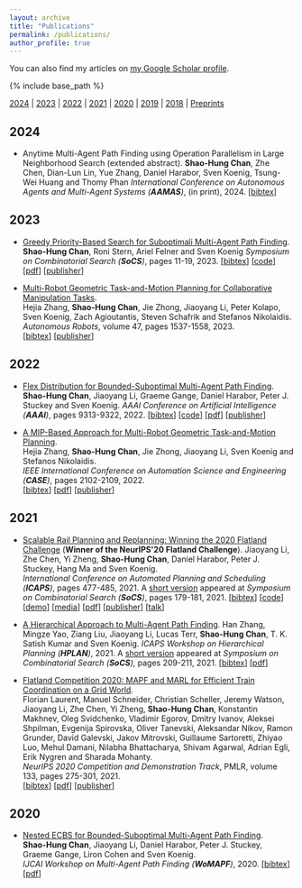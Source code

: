 ```yaml
---
layout: archive
title: "Publications"
permalink: /publications/
author_profile: true
---
```


You can also find my articles on 
<a href="https://scholar.google.com/citations?user=3INia4sAAAAJ&hl=en">my Google Scholar profile</a>.

{% include base_path %}

[2024](#year2024) | [2023](#year2023) | [2022](#year2022) | [2021](#year2021) | [2020](#year2020) | [2019](#year2019) | [2018](year2018) | [Preprints](#preprints)


## <a name="year2024"></a> 2024 
* Anytime Multi-Agent Path Finding using Operation Parallelism in Large Neighborhood Search (extended abstract).
    **Shao-Hung Chan**, Zhe Chen, Dian-Lun Lin, Yue Zhang, Daniel Harabor, Sven Koenig, Tsung-Wei Huang and Thomy Phan
    <i>International Conference on Autonomous Agents and Multi-Agent Systems (**AAMAS**)</i>, (in print), 2024.
    [<a href="javascript:void(0)" onclick="(function(target, id) { if ($('#' + id).css('display') == 'block') { $('#' + id).hide('fast'); $(target).text('bibtex') } else { $('#' + id).show('fast'); $(target).text('bibtex▲') } })(this, 'bibtex-ChanAAMAS24');">bibtex</a>]
    <div id="bibtex-ChanAAMAS24" style="display:none">
    <pre>@inproceedings{ChanAAMAS24,
      author    = {Shao-Hung Chan and Zhe Chen and Dian-Lun Lin and Yue Zhang and Daniel Harabor and Sven Koenig and Tsung-Wei Huang and Thomy Phan},
      title     = {Anytime Multi-Agent Path Finding using Operation Parallelism in Large Neighborhood Search},
      booktitle = {Extended Abstracts of the International Conference on Autonomous Agents and Multi-Agent Systems (AAMAS)},
      year      = {2024}
    }
    </pre></div>


## <a name="year2023"></a> 2023  
* [Greedy Priority-Based Search for Suboptimali Multi-Agent Path Finding](https://shchan13.github.io/publications/ChanSoCS23).
    **Shao-Hung Chan**, Roni Stern, Ariel Felner and Sven Koenig
    <i>Symposium on Combinatorial Search (**SoCS**)</i>, pages 11-19, 2023.
    [<a href="javascript:void(0)" onclick="(function(target, id) { if ($('#' + id).css('display') == 'block') { $('#' + id).hide('fast'); $(target).text('bibtex') } else { $('#' + id).show('fast'); $(target).text('bibtex▲') } })(this, 'bibtex-ZhangNeurIPS23');">bibtex</a>]
    [[code](https://github.com/shchan13/GPBS)]
    [[pdf](https://shchan13.github.io/files/ChanSoCS23.pdf)]
    [[publisher](https://ojs.aaai.org/index.php/SOCS/article/view/27278)]    
    <div id="bibtex-ZhangNeurIPS23" style="display:none">
    <pre>@inproceedings{ChanSoCS23,
      author    = {Shao-Hung Chan and Roni Stern and Ariel Felner and Sven Koenig},
      title     = {Greedy Priority-Based Search for Suboptimal Multi-Agent Path Finding},
      booktitle = {Proceedings of the Symposium on Combinatorial Search (SoCS)},
      pages     = {11--19},
      year      = {2023}
    }</pre>
    </div>

* [Multi-Robot Geometric Task-and-Motion Planning for Collaborative Manipulation Tasks](https://shchan13.github.io/publications/ZhangAR23).          
    Hejia Zhang, **Shao-Hung Chan**, Jie Zhong,  Jiaoyang Li, Peter Kolapo, Sven Koenig, Zach Agioutantis, Steven Schafrik and Stefanos Nikolaidis.            
    <i>Autonomous Robots</i>, volume 47, pages 1537-1558, 2023.               
    [<a href="javascript:void(0)" onclick="(function(target, id) { if ($('#' + id).css('display') == 'block') { $('#' + id).hide('fast'); $(target).text('bibtex') } else { $('#' + id).show('fast'); $(target).text('bibtex▲') } })(this, 'bibtex-ZhangAR23');">bibtex</a>]
    [[publisher](https://doi.org/10.1007/s10514-023-10148-y)]
    <div id="bibtex-ZhangAR23" style="display:none">
    <pre>@article{ZhangAR23,
      author    = {Hejia Zhang and Shao-Hung Chan and Jie Zhong and Jiaoyang Li and Peter Kolapo and Sven Koenig and Zach Agioutantis and Steven Schafrik and Stefanos Nikolaidis.},
      title     = {Multi-robot geometric task-and-motion planning for collaborative manipulation tasks},
      journal   = {Autonomous Robots},
      year      = {2023},
      volume    = {47},
      pages     = {1537--1558},
      doi       = {10.1007/s10514-023-10148-y},
    }</pre>
    </div>


## <a name="year2022"></a> 2022
* [Flex Distribution for Bounded-Suboptimal Multi-Agent Path Finding](https://shchan13.github.io/publications/ChanAAAI22).
    **Shao-Hung Chan**, Jiaoyang Li, Graeme Gange, Daniel Harabor, Peter J. Stuckey and Sven Koenig.
    <i>AAAI Conference on Artificial Intelligence (**AAAI**)</i>, pages 9313-9322, 2022.
    [<a href="javascript:void(0)" onclick="(function(target, id) { if ($('#' + id).css('display') == 'block') { $('#' + id).hide('fast'); $(target).text('bibtex') } else { $('#' + id).show('fast'); $(target).text('bibtex▲') } })(this, 'bibtex-ChanAAAI22');">bibtex</a>]
    [[code](https://github.com/shchan13/FEECBS)]
    [[pdf](https://shchan13.github.io/files/ChanAAAI22.pdf)]
    [[publisher](https://ojs.aaai.org/index.php/AAAI/article/view/21162)]
    <div id="bibtex-ChanAAAI22" style="display:none">
    <pre>@inproceedings{ChanAAAI22,
      author    = {Shao-Hung Chan and Jiaoyang Li and Graeme Gange and Daniel Harabor and Peter J. Stuckey and Sven Koenig},
      title     = {Flex Distribution for Bounded-Suboptimal Multi-Agent Path Finding},
      booktitle = {Proceedings of the AAAI Conference on Artificial Intelligence (AAAI)},
      pages     = {9313--9322},
      year      = {2022}
    }</pre>
    </div>

* [A MIP-Based Approach for Multi-Robot Geometric Task-and-Motion Planning](https://shchan13.github.io/publications/ZhangCASE22).        
    Hejia Zhang, **Shao-Hung Chan**, Jie Zhong, Jiaoyang Li, Sven Koenig and Stefanos Nikolaidis.       
    <i>IEEE International Conference on Automation Science and Engineering (**CASE**)</i>, pages 2102-2109, 2022.   
    [<a href="javascript:void(0)" onclick="(function(target, id) { if ($('#' + id).css('display') == 'block') { $('#' + id).hide('fast'); $(target).text('bibtex') } else { $('#' + id).show('fast'); $(target).text('bibtex▲') } })(this, 'bibtex-ZhangCASE22');">bibtex</a>]
    [[pdf](https://shchan13.github.io/files/ZhangCASE22.pdf)] 
    [[publisher](https://ieeexplore.ieee.org/document/9926661)]
    <div id="bibtex-ZhangCASE22" style="display:none">
    <pre>@inproceedings{ZhangCASE22,
      author    = {Hejia Zhang and Shao-Hung Chan and Jie Zhong and Jiaoyang Li and Sven Koenig and Stefanos Nikolaidis},
      title     = {A {MIP}-Based Approach for Multi-Robot Geometric Task-and-Motion Planning},
      booktitle = {Proceedings of the IEEE International Conference on Automation Science and Engineering (CASE)},
      pages     = {2102--2109},  
      year      = {2022}
    }</pre>
    </div>


## <a name="year2021"></a> 2021  
* [Scalable Rail Planning and Replanning: Winning the 2020 Flatland Challenge](https://shchan13.github.io/publications/LiICAPS21) (**Winner of the NeurIPS'20 Flatland Challenge**).
    Jiaoyang Li, Zhe Chen, Yi Zheng, **Shao-Hung Chan**, Daniel Harabor, Peter J. Stuckey, Hang Ma and Sven Koenig.      
    <i>International Conference on Automated Planning and Scheduling (**ICAPS**)</i>, pages 477-485, 2021.
    A [short version](https://ojs.aaai.org/index.php/SOCS/article/view/18576) appeared at <i>Symposium on Combinatorial Search (**SoCS**)</i>, pages 179-181, 2021.
    [<a href="javascript:void(0)" onclick="(function(target, id) { if ($('#' + id).css('display') == 'block') { $('#' + id).hide('fast'); $(target).text('bibtex') } else { $('#' + id).show('fast'); $(target).text('bibtex▲') } })(this, 'bibtex-LiICAPS21');">bibtex</a>]
    [[code](https://github.com/Jiaoyang-Li/Flatland)]
    [[demo](https://youtu.be/Pw4GBL1UhPA)]
    [[media](https://viterbischool.usc.edu/news/2021/03/making-the-virtual-trains-run-on-time-usc-team-world-champs-in-ai-challenge/)]
    [[pdf](https://shchan13.github.io/files/LiICAPS21.pdf)]
    [[publisher](https://ojs.aaai.org/index.php/ICAPS/article/view/15994)]
    [[talk](https://slideslive.com/38942745/2020-flatland-challenge)]
    <div id="bibtex-LiICAPS21" style="display:none">
    <pre>@inproceedings{LiICAPS21,
      author    = {Jiaoyang Li and Zhe Chen and Yi Zheng and Shao-Hung Chan and Daniel Harabor and Peter J. Stuckey and Hang Ma and Sven Koenig},
      title     = {Scalable Rail Planning and Replanning: Winning the 2020 Flatland Challenge},
      booktitle = {Proceedings of the International Conference on Automated Planning and Scheduling (ICAPS)},
      pages     = {477--485},
      year      = {2021}
    }</pre>
    </div>  

* [A Hierarchical Approach to Multi-Agent Path Finding](https://shchan13.github.io/publications/ZhangHPLAN21).
    Han Zhang, Mingze Yao, Ziang Liu, Jiaoyang Li, Lucas Terr, **Shao-Hung Chan**, T. K. Satish Kumar and Sven Koenig.
    <i>ICAPS Workshop on Hierarchical Planning (**HPLAN**)</i>, 2021.
    A [short version](https://ojs.aaai.org/index.php/SOCS/article/view/18586 "Download pdf") appeared at <i>Symposium on Combinatorial Search (**SoCS**)</i>, pages 209-211, 2021.
    [<a href="javascript:void(0)" onclick="(function(target, id) { if ($('#' + id).css('display') == 'block') { $('#' + id).hide('fast'); $(target).text('bibtex') } else { $('#' + id).show('fast'); $(target).text('bibtex▲') } })(this, 'bibtex-ZhangHPLAN21');">bibtex</a>]
    [[pdf](https://shchan13.github.io/files/ZhangHPLAN21.pdf)]
    <div id="bibtex-ZhangHPLAN21" style="display:none">
    <pre>@inproceedings{ZhangHPLAN21,
      author    = {Han Zhang and Mingze Yao and Ziang Liu and Jiaoyang Li and Lucas Terr and Shao-Hung Chan and T. K. Satish Kumar and Sven Koenig},
      title     = {A Hierarchical Approach to Multi-Agent Path Finding},
      booktitle = {ICAPS Workshop on Hierarchical Planning (HPLAN)},
      year      = {2021}
    }</pre>
    </div>

* [Flatland Competition 2020: MAPF and MARL for Efficient Train Coordination on a Grid World](https://shchan13.github.io/publications/Laurent21).          
    Florian Laurent, Manuel Schneider, Christian Scheller, Jeremy Watson, Jiaoyang Li, Zhe Chen, Yi Zheng, **Shao-Hung Chan**, Konstantin Makhnev, Oleg Svidchenko, Vladimir Egorov, Dmitry Ivanov, Aleksei Shpilman, Evgenija Spirovska, Oliver Tanevski, Aleksandar Nikov, Ramon Grunder, David Galevski, Jakov Mitrovski, Guillaume Sartoretti, Zhiyao Luo, Mehul Damani, Nilabha Bhattacharya, Shivam Agarwal, Adrian Egli, Erik Nygren and Sharada Mohanty.          
    <i>NeurIPS 2020 Competition and Demonstration Track</i>, PMLR, volume 133, pages 275-301, 2021.                
    [<a href="javascript:void(0)" onclick="(function(target, id) { if ($('#' + id).css('display') == 'block') { $('#' + id).hide('fast'); $(target).text('bibtex') } else { $('#' + id).show('fast'); $(target).text('bibtex▲') } })(this, 'bibtex-Laurent21');">bibtex</a>]
    [[pdf](https://shchan13.github.io/files/Laurent21)]
    [[publisher](http://proceedings.mlr.press/v133/laurent21a.html)]
    <div id="bibtex-Laurent21" style="display:none">
    <pre>@inproceedings{Laurent21,
      title     = {Flatland Competition 2020: MAPF and MARL for Efficient Train Coordination on a Grid World},
      author    = {Laurent, Florian and Schneider, Manuel and Scheller, Christian and Watson, Jeremy and Li, Jiaoyang and Chen, Zhe and Zheng, Yi and Chan, Shao-Hung and Makhnev, Konstantin and Svidchenko, Oleg and Egorov, Vladimir and Ivanov, Dmitry and Shpilman, Aleksei and Spirovska, Evgenija and Tanevski, Oliver and Nikov, Aleksandar and Grunder, Ramon and Galevski, David and Mitrovski, Jakov and Sartoretti, Guillaume and Luo, Zhiyao and Damani, Mehul and Bhattacharya, Nilabha and Agarwal, Shivam and Egli, Adrian and Nygren, Erik and Mohanty, Sharada},
      booktitle = {Proceedings of the NeurIPS 2020 Competition and Demonstration Track},
      pages     = 	 {275--301},
      year      = 	 {2021},
      volume    = 	 {133},
      series    = 	 {Proceedings of Machine Learning Research},
    }</pre>
    </div> 

## <a name="year2020"></a> 2020
* [Nested ECBS for Bounded-Suboptimal Multi-Agent Path Finding](https://shchan13.github.io/publications/ChanWoMAPF20).    
    **Shao-Hung Chan**, Jiaoyang Li, Daniel Harabor, Peter J. Stuckey, Graeme Gange, Liron Cohen and Sven Koenig.          
    <i>IJCAI Workshop on Multi-Agent Path Finding (**WoMAPF**)</i>, 2020.
    [<a href="javascript:void(0)" onclick="(function(target, id) { if ($('#' + id).css('display') == 'block') { $('#' + id).hide('fast'); $(target).text('bibtex') } else { $('#' + id).show('fast'); $(target).text('bibtex▲') } })(this, 'bibtex-ChanWoMAPF20');">bibtex</a>]
    [[pdf](https://shchan13.github.io/files/ChanWoMAPF20.pdf)]
    <div id="bibtex-ChanWoMAPF20" style="display:none">
    <pre>@inproceedings{ChanWoMAPF20,
      author    = {Shao-Hung Chan and Jiaoyang Li and Daniel Harabor and Peter J. Stuckey and Graeme Gange and Liron Cohen and Sven Koenig},
      title     = {Nested ECBS for Bounded-Suboptimal Multi-Agent Path Finding},
      booktitle = {IJCAI Workshop on Multi-Agent Path Finding},
      year      = {2020}
    }</pre>
    </div>
